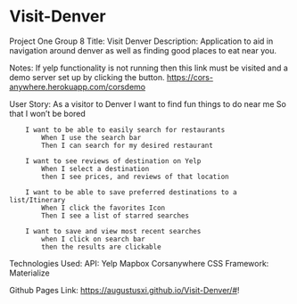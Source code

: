 # Visit-Denver
 Project One Group 8
 Title: Visit Denver
Description: Application to aid in navigation around denver as well as finding good places to eat near you. 

Notes: If yelp functionality is not running then this link must be visited and a demo server set up by clicking the button. https://cors-anywhere.herokuapp.com/corsdemo

User Story: 
		As a visitor to Denver
			I want to find fun things to do near me
			So that I won’t be bored
		
		I want to be able to easily search for restaurants
			When I use the search bar
			Then I can search for my desired restaurant

		I want to see reviews of destination on Yelp
			When I select a destination
			then I see prices, and reviews of that location

		I want to be able to save preferred destinations to a list/Itinerary
			When I click the favorites Icon
			Then I see a list of starred searches
			
		I want to save and view most recent searches 
			when I click on search bar
			then the results are clickable

Technologies Used:
		API:	Yelp
				Mapbox
				Corsanywhere
		CSS Framework: Materialize

Github Pages Link: 
		https://augustusxi.github.io/Visit-Denver/#!




